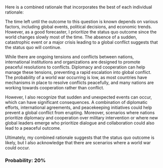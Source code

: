 Here is a combined rationale that incorporates the best of each individual rationale:

The time left until the outcome to this question is known depends on various factors, including global events, political decisions, and economic trends. However, as a good forecaster, I prioritize the status quo outcome since the world changes slowly most of the time. The absence of a sudden, catastrophic event or a major crisis leading to a global conflict suggests that the status quo will continue.

While there are ongoing tensions and conflicts between nations, international institutions and organizations are designed to promote peaceful resolutions to conflicts. Diplomacy and cooperation can help manage these tensions, preventing a rapid escalation into global conflict. The probability of a world war occurring is low, as most countries have mechanisms in place to resolve conflicts peacefully, and many nations are working towards cooperation rather than conflict.

However, I also recognize that sudden and unexpected events can occur, which can have significant consequences. A combination of diplomatic efforts, international agreements, and peacekeeping initiatives could help prevent a global conflict from erupting. Moreover, scenarios where nations prioritize diplomacy and cooperation over military intervention or where new global leaders emerge who prioritize dialogue and collaboration could also lead to a peaceful outcome.

Ultimately, my combined rationale suggests that the status quo outcome is likely, but I also acknowledge that there are scenarios where a world war could occur.

### Probability: 20%